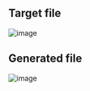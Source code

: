 ## Target file
![image](https://github.com/Pranay-Pandey/PlayCSS-solutions/assets/79053599/86380e7f-9d24-4789-b6bd-21a337b51390)

## Generated file
![image](https://github.com/Pranay-Pandey/PlayCSS-solutions/assets/79053599/68b7398c-75d9-49b7-977d-32a3245909d9)
